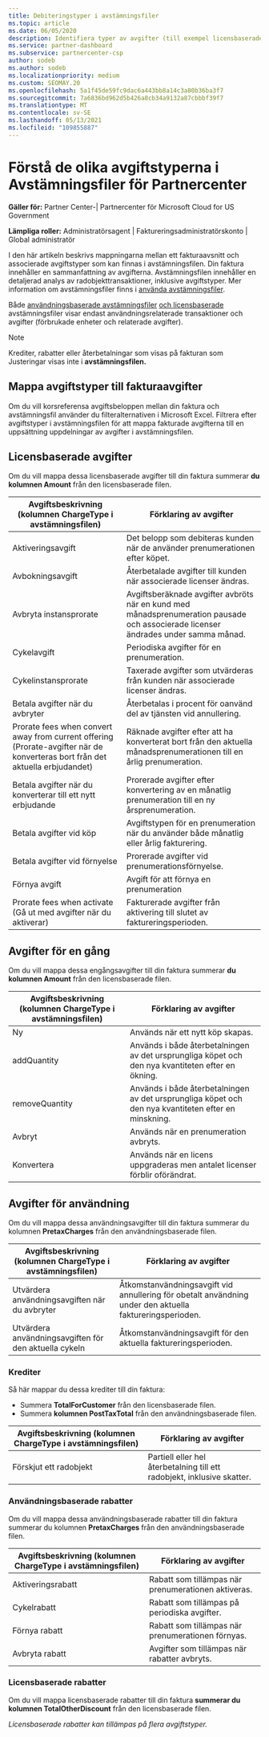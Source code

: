 ```yaml
---
title: Debiteringstyper i avstämningsfiler
ms.topic: article
ms.date: 06/05/2020
description: Identifiera typer av avgifter (till exempel licensbaserade, användningsbaserade och en-gång), krediter och rabatter i Partner Center-avstämningsfiler.
ms.service: partner-dashboard
ms.subservice: partnercenter-csp
author: sodeb
ms.author: sodeb
ms.localizationpriority: medium
ms.custom: SEOMAY.20
ms.openlocfilehash: 5a1f45de59fc9dac6a443bb8a14c3a80b36ba3f7
ms.sourcegitcommit: 7a6836bd962d5b426a8cb34a9132a87cbbbf39f7
ms.translationtype: MT
ms.contentlocale: sv-SE
ms.lasthandoff: 05/13/2021
ms.locfileid: "109855887"
---
```

# <a name="understand-the-different-charge-types-in-partner-center-reconciliation-files"></a>Förstå de olika avgiftstyperna i Avstämningsfiler för Partnercenter

**Gäller för:** Partner Center-| Partnercenter för Microsoft Cloud for US Government

**Lämpliga roller:** Administratörsagent | Faktureringsadministratörskonto | Global administratör

I den här artikeln beskrivs mappningarna mellan ett fakturaavsnitt och associerade avgiftstyper som kan finnas i avstämningsfilen. Din faktura innehåller en sammanfattning av avgifterna. Avstämningsfilen innehåller en detaljerad analys av radobjekttransaktioner, inklusive avgiftstyper. Mer information om avstämningsfiler finns i [använda avstämningsfiler](use-the-reconciliation-files.md).

Både [användningsbaserade avstämningsfiler](usage-based-recon-files.md) [och licensbaserade](license-based-recon-files.md) avstämningsfiler visar endast användningsrelaterade transaktioner och avgifter (förbrukade enheter och relaterade avgifter).

> [!NOTE]
> Krediter, rabatter eller återbetalningar som visas på fakturan som Justeringar visas inte i **avstämningsfilen.**

## <a name="map-charge-types-to-invoice-charges"></a>Mappa avgiftstyper till fakturaavgifter

Om du vill korsreferensa avgiftsbeloppen mellan din faktura och avstämningsfil använder du filteralternativen i Microsoft Excel. Filtrera efter avgiftstyper i avstämningsfilen för att mappa fakturade avgifterna till en uppsättning uppdelningar av avgifter i avstämningsfilen.

## <a name="license-based-charges"></a>Licensbaserade avgifter

Om du vill mappa dessa licensbaserade avgifter till din faktura summerar **du kolumnen Amount** från den licensbaserade filen.

| Avgiftsbeskrivning (kolumnen ChargeType i avstämningsfilen) | Förklaring av avgifter |
| ------------------------------------------------------------- | ------------------ |
| Aktiveringsavgift | Det belopp som debiteras kunden när de använder prenumerationen efter köpet. |
| Avbokningsavgift | Återbetalade avgifter till kunden när associerade licenser ändras. |
| Avbryta instansprorate | Avgiftsberäknade avgifter avbröts när en kund med månadsprenumeration pausade och associerade licenser ändrades under samma månad. |
| Cykelavgift | Periodiska avgifter för en prenumeration. |
| Cykelinstansprorate | Taxerade avgifter som utvärderas från kunden när associerade licenser ändras. |
| Betala avgifter när du avbryter | Återbetalas i procent för oanvänd del av tjänsten vid annullering. |
| Prorate fees when convert away from current offering (Prorate-avgifter när de konverteras bort från det aktuella erbjudandet) | Räknade avgifter efter att ha konverterat bort från den aktuella månadsprenumerationen till en årlig prenumeration. |
| Betala avgifter när du konverterar till ett nytt erbjudande | Prorerade avgifter efter konvertering av en månatlig prenumeration till en ny årsprenumeration. |
| Betala avgifter vid köp | Avgiftstypen för en prenumeration när du använder både månatlig eller årlig fakturering. |
| Betala avgifter vid förnyelse | Prorerade avgifter vid prenumerationsförnyelse. |
| Förnya avgift | Avgift för att förnya en prenumeration |
| Prorate fees when activate (Gå ut med avgifter när du aktiverar) | Fakturerade avgifter från aktivering till slutet av faktureringsperioden. |

## <a name="one-time-charges"></a>Avgifter för en gång

Om du vill mappa dessa engångsavgifter till din faktura summerar **du kolumnen Amount** från den licensbaserade filen.

| Avgiftsbeskrivning (kolumnen ChargeType i avstämningsfilen) | Förklaring av avgifter |
| ------------------------------------------------------------- | ------------------ |
| Ny | Används när ett nytt köp skapas. |
| addQuantity | Används i både återbetalningen av det ursprungliga köpet och den nya kvantiteten efter en ökning. |
| removeQuantity | Används i både återbetalningen av det ursprungliga köpet och den nya kvantiteten efter en minskning. |
| Avbryt | Används när en prenumeration avbryts. |
| Konvertera | Används när en licens uppgraderas men antalet licenser förblir oförändrat. |

## <a name="usage-charges"></a>Avgifter för användning

Om du vill mappa dessa användningsavgifter till din faktura summerar du kolumnen **PretaxCharges** från den användningsbaserade filen.

| Avgiftsbeskrivning (kolumnen ChargeType i avstämningsfilen) | Förklaring av avgifter |
| ------------------------------------------------------------- | ------------------ |
| Utvärdera användningsavgiften när du avbryter | Åtkomstanvändningsavgift vid annullering för obetalt användning under den aktuella faktureringsperioden. |
| Utvärdera användningsavgiften för den aktuella cykeln | Åtkomstanvändningsavgift för den aktuella faktureringsperioden. |

### <a name="credits"></a>Krediter

Så här mappar du dessa krediter till din faktura:

- Summera **TotalForCustomer** från den licensbaserade filen.
- Summera **kolumnen PostTaxTotal** från den användningsbaserade filen.

| Avgiftsbeskrivning (kolumnen ChargeType i avstämningsfilen) | Förklaring av avgifter |
| ------------------------------------------------------------- | ------------------ |
| Förskjut ett radobjekt | Partiell eller hel återbetalning till ett radobjekt, inklusive skatter. |

### <a name="usage-based-discounts"></a>Användningsbaserade rabatter

Om du vill mappa dessa användningsbaserade rabatter till din faktura summerar du kolumnen **PretaxCharges** från den användningsbaserade filen.

| Avgiftsbeskrivning (kolumnen ChargeType i avstämningsfilen) | Förklaring av avgifter |
| ------------------------------------------------------------- | ------------------ |
| Aktiveringsrabatt | Rabatt som tillämpas när prenumerationen aktiveras. |
| Cykelrabatt | Rabatt som tillämpas på periodiska avgifter. |
| Förnya rabatt | Rabatt som tillämpas när prenumerationen förnyas. |
| Avbryta rabatt | Avgifter som tillämpas när rabatter avbryts. |

### <a name="license-based-discounts"></a>Licensbaserade rabatter

Om du vill mappa licensbaserade rabatter till din faktura **summerar du kolumnen TotalOtherDiscount** från den licensbaserade filen.

*Licensbaserade rabatter kan tillämpas på flera avgiftstyper.*
